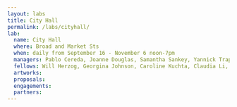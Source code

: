 ```yaml
---
layout: labs
title: City Hall
permalink: /labs/cityhall/
lab:
  name: City Hall
  where: Broad and Market Sts
  when: daily from September 16 - November 6 noon-7pm
  managers: Pablo Cereda, Joanne Douglas, Samantha Sankey, Yannick Trapman-O’Brien, and Yona Yurwit
  fellows: Will Herzog, Georgina Johnson, Caroline Kuchta, Claudia Li, and Donna Mastrangelo
  artworks:
  proposals:
  engagements:
  partners:
---
```

